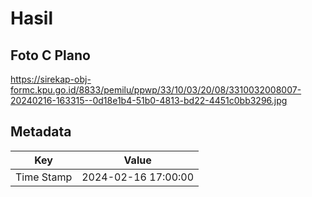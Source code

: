 # Hasil

## Foto C Plano

https://sirekap-obj-formc.kpu.go.id/8833/pemilu/ppwp/33/10/03/20/08/3310032008007-20240216-163315--0d18e1b4-51b0-4813-bd22-4451c0bb3296.jpg


## Metadata

| Key        | Value               |
| ---------- | ------------------- |
| Time Stamp | 2024-02-16 17:00:00 |




